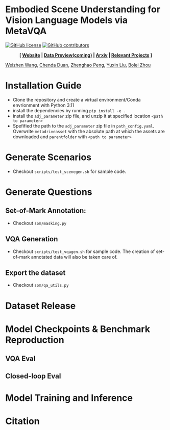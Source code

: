 


# Embodied Scene Understanding for Vision Language Models via MetaVQA 
<!---
[![build](https://github.com/metadriverse/metadrive/workflows/test/badge.svg)](http://github.com/metadriverse/metadrive/actions)
[![Documentation](https://readthedocs.org/projects/metadrive-simulator/badge/?version=latest)](https://metadrive-simulator.readthedocs.io)
[![Downloads](https://static.pepy.tech/badge/MetaDrive-simulator)](https://pepy.tech/project/MetaDrive-simulator)
-->
[![GitHub license](https://img.shields.io/github/license/metadriverse/metadrive)](https://github.com/metadriverse/metadrive/blob/main/LICENSE.txt)
[![GitHub contributors](https://img.shields.io/github/contributors/metadriverse/metadrive)](https://github.com/WeizhenWang-1210/MetaVQA/graphs/contributors)



<div style="text-align: center; width:100%; margin: 0 auto; display: inline-block">
<strong>
[
<a href="https://metadriverse.github.io/metavqa/">Website</a>
|
<a href="https://metadriverse.github.io/metaVQA/">Data Preview(coming)</a>
|
<a href="https://arxiv.org/abs/2501.09167">Arxiv</a>
|
<a href="https://metadriverse.github.io/">Relevant Projects</a>
]
</strong>
</div>

<br>

[Weizhen Wang](https://github.com/WeizhenWang-1210), [Chenda Duan](https://chendaduan.com/), [Zhenghao Peng](https://pengzhenghao.github.io/), [Yuxin Liu](https://github.com/Yuxin45), [Bolei Zhou](https://boleizhou.github.io/)



# Installation Guide
- Clone the repository and create a virtual environment/Conda envrionment with Python 3.11
- install the dependencies by running `pip install -e .`
- install the `adj_parameter` zip file, and unzip it at specified location `<path to parameter>`
- Spefified the path to the `adj_parameter` zip file in `path_config.yaml`. Overwrite `metadriveasset` with the absolute path at which the assets are downloaded and `parentfolder` with `<path to parameter>`


# Generate Scenarios
- Checkout `scripts/test_scenegen.sh` for sample code.

# Generate Questions
## Set-of-Mark Annotation:
- Checkout `som/masking.py`
## VQA Generation
- Checkout `scripts/test_vqagen.sh` for sample code. The creation of set-of-mark annotated data will also be taken care of.

## Export the dataset
- Checkout `som/qa_utils.py`

# Dataset Release

# Model Checkpoints & Benchmark Reproduction
## VQA Eval

## Closed-loop Eval

# Model Training and Inference

# Citation



<!---
## Highlights <a name="highlights"></a>
MetaVQA a visual question-answering benchmark for improving and evaluating the embodied scene understanding of VLMs.
    
* MetaVQA designs a scalable pipeline to generate visual question answer (VQA) pairs relating to traffic scenarios imported from various sources, including nuScenes dataset, Waymo Open Motion Dataset, and a synthetic dataset of safety-critical scenes.

* MetaVQA provides a large-scale VQA dataset(MetaVQA-2M) containing 2.7M questions for 291K frames related to spatial, visual, dynamic, and safety-critical counterfactual scene understandings.

* MetaVQA establishes the baseline performance of VLMs on the dataset and show that the VLMs achieve remarkable embodied scene understanding capabilities through instruction tuning, especially when handling safety-critical situations.

## News <a name="news"></a>
- `[2024/07/02]` We provide an example for the holistic VQA generation pipeline in this [section](#vqa-generation).
- `[2024/07/01]` Training scripts for the benchmarks made public <a href="https://github.com/Dadaism6/MetaVQA-Training">here</a>. Demo dataset is released in the <a href="https://metadriverse.github.io/metaVQA/">official Website</a>(517 GB)
- `[2024/06/27]` MetaVQA repository made public.




## Repository Update Timeline
- [x] Release of Demo VQA dataset(downloadable in the <a href="https://metadriverse.github.io/metaVQA/">official Website</a>)
- [ ] Release of MetaVQA-2M dataset
- [x] Demo for generating new VQA data
- [ ] Release of benchmark models and checkpoints.
- [x] Release of benchmark training repository.
- [ ] Setup of leaderboard website.

## MetaVQA-2M Dataset

We will release MetaVQA-2M in the <a href="https://metadriverse.github.io/metaVQA/">official Website</a>



## Dataset Structure

Dataset exported from MetaVQA will have the following file structure.
```
-root
    -episodes
        -episode0
            -frame0
                -front.png
                -left.png
                ...
            -frame1
            ...
        -episode1
            ...
        ...
    -data.json
    -mapping.json
```
To load the dataset, simply load `data.json`. This json file have the following structure
```
-data
    -1
        -question: ...
        -answer: ...
        -rgb: ...
    -2
        -question: ...
        -answer: ...
    ...
-split
    -train: [1,2,3,...]
    -val: ...
    -test: ...
```
The `rgb` field contains a list of path to the observations(ordered chronologically) for each view angle.


## VQA Generation
By default, MetaVQA generates VQA data on real-world traffic in <a href="https://metadriverse.github.io/scenarionet/">ScenarioNet</a> format. Suppose
you have the traffic data stored in `<traffic_folder>`, and you want the collected episodes to be stored in `<episodes_folder>` with `<num_proc>` processes.
First, run
```
python -m vqa.multiprocess_episodes_generation \
        --num_proc <num_proc>                  \
        --scenarios <traffic_folder>           \
        --data_directory <episodes_folder>
```
Optionally, you can set the `--headless` flag to boost performance. 

To generate questions and store them in `<questions_folder>`, you first need to compose a config file(`<vqa_config.yaml>`). Here is an example:
```
num_proc: 32                               # number of process to use
root_directory: <episodes_folder> 
output_directory: <questions_folder> 
src: "NuScenes"                              # traffic source
verbose: False                             # Set true for verbose output.
```
Then, run
```
python -m vqa.multiprocess_question_generation --job <job> --config <vqa_config.yaml>
```
You can choose `<job>` from `[static, dynamic, safety, static_nusc, dynamic_nusc, safety_nusc]`. 
Upon completion, `<question_folder>` will have `<num_proc>` jsons files with name in form `<job>_<proc_id>.json`

Then, preprocess the json files containing vqa data from the previous steps and store the processed data into `<processed_folder>` by 
```
python -m vqa.qa_preprocessing --raw <questions_folder> --processed <processed_folder>
```

Finally, to export the dataset into a self-contained folder, with `export.py`. The exported dataset will have the same layout as in the [previous section](#dataset-structure).




## Benchmark Training and Testing
The training and evaluation scripts are available at  <a href="https://github.com/Dadaism6/MetaVQA-Training">this repository</a>. You can find the experiment
results in the <a href="https://metadriverse.github.io/metaVQA/">official Website</a>.



## Acknowledgements
MetaVQA is built on top of <a href="https://github.com/metadriverse/metadrive">MetaDrive</a> simulator. Safety-critical scenarios
are generated using <a href="https://github.com/metadriverse/cat">CAT</a>. 


-->





